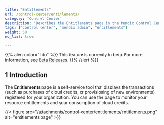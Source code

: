 ```yaml
---
title: "Entitlements"
url: /control-center/entitlements/
category: "Control Center"
description: "Describes the Entitlements page in the Mendix Control Center."
tags: ["control center", "mendix admin", "entitlements"]
weight: 50
no_list: true 

---
```


{{% alert color="info" %}}
This feature is currently in beta. For more information, see [Beta Releases](/releasenotes/beta-features/).
{{% /alert %}}

## 1 Introduction

The **Entitlements** page is a self-service tool that displays the transactions (such as purchases of cloud credits, or provisioning of new environments) registered for your organization. You can use the page to monitor your resource entitlements and your consumption of cloud credits.

{{< figure src="/attachments/control-center/entitlements/entitlements.png" alt="entitlements page" >}}
